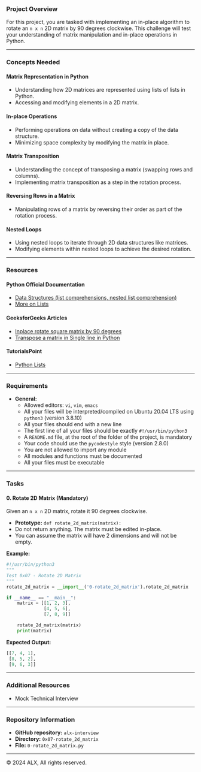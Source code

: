 ### Project Overview

For this project, you are tasked with implementing an in-place algorithm to rotate an `n x n` 2D matrix by 90 degrees clockwise. This challenge will test your understanding of matrix manipulation and in-place operations in Python.

---

### Concepts Needed

#### Matrix Representation in Python
- Understanding how 2D matrices are represented using lists of lists in Python.
- Accessing and modifying elements in a 2D matrix.

#### In-place Operations
- Performing operations on data without creating a copy of the data structure.
- Minimizing space complexity by modifying the matrix in place.

#### Matrix Transposition
- Understanding the concept of transposing a matrix (swapping rows and columns).
- Implementing matrix transposition as a step in the rotation process.

#### Reversing Rows in a Matrix
- Manipulating rows of a matrix by reversing their order as part of the rotation process.

#### Nested Loops
- Using nested loops to iterate through 2D data structures like matrices.
- Modifying elements within nested loops to achieve the desired rotation.

---

### Resources

#### Python Official Documentation
- [Data Structures (list comprehensions, nested list comprehension)](https://docs.python.org/3/tutorial/datastructures.html)
- [More on Lists](https://docs.python.org/3/tutorial/datastructures.html#more-on-lists)

#### GeeksforGeeks Articles
- [Inplace rotate square matrix by 90 degrees](https://www.geeksforgeeks.org/inplace-rotate-square-matrix-by-90-degrees/)
- [Transpose a matrix in Single line in Python](https://www.geeksforgeeks.org/transpose-matrix-single-line-python/)

#### TutorialsPoint
- [Python Lists](https://www.tutorialspoint.com/python/python_lists.htm)

---

### Requirements

- **General:**
  - Allowed editors: `vi`, `vim`, `emacs`
  - All your files will be interpreted/compiled on Ubuntu 20.04 LTS using `python3` (version 3.8.10)
  - All your files should end with a new line
  - The first line of all your files should be exactly `#!/usr/bin/python3`
  - A `README.md` file, at the root of the folder of the project, is mandatory
  - Your code should use the `pycodestyle` style (version 2.8.0)
  - You are not allowed to import any module
  - All modules and functions must be documented
  - All your files must be executable

---

### Tasks

#### 0. Rotate 2D Matrix (Mandatory)
Given an `n x n` 2D matrix, rotate it 90 degrees clockwise.

- **Prototype:** `def rotate_2d_matrix(matrix):`
- Do not return anything. The matrix must be edited in-place.
- You can assume the matrix will have 2 dimensions and will not be empty.

**Example:**

```python
#!/usr/bin/python3
"""
Test 0x07 - Rotate 2D Matrix
"""
rotate_2d_matrix = __import__('0-rotate_2d_matrix').rotate_2d_matrix

if __name__ == "__main__":
    matrix = [[1, 2, 3],
              [4, 5, 6],
              [7, 8, 9]]

    rotate_2d_matrix(matrix)
    print(matrix)
```

**Expected Output:**

```python
[[7, 4, 1],
 [8, 5, 2],
 [9, 6, 3]]
```

---

### Additional Resources

- Mock Technical Interview

---

### Repository Information

- **GitHub repository:** `alx-interview`
- **Directory:** `0x07-rotate_2d_matrix`
- **File:** `0-rotate_2d_matrix.py`

---

© 2024 ALX, All rights reserved.
